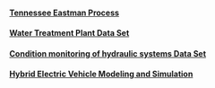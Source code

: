 #### [Tennessee Eastman Process](depts.washington.edu/control/LARRY/TE/download.html)

#### [Water Treatment Plant Data Set](https://archive.ics.uci.edu/ml/datasets/Water+Treatment+Plant)

#### [Condition monitoring of hydraulic systems Data Set](https://archive.ics.uci.edu/ml/datasets/Condition+monitoring+of+hydraulic+systems)

#### [Hybrid Electric Vehicle Modeling and Simulation](https://www.mathworks.com/videos/hybrid-electric-vehicle-modeling-and-simulation-81751.html)

